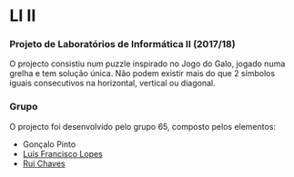 # LI II

### Projeto de Laboratórios de Informática II (2017/18)
O projecto consistiu num puzzle inspirado no Jogo do Galo, jogado numa grelha e tem solução única. Não podem existir mais do que 2 símbolos iguais consecutivos na horizontal, vertical ou diagonal. 

### Grupo
O projecto foi desenvolvido pelo grupo 65, composto pelos elementos:
* Gonçalo Pinto
* [Luís Francisco Lopes](https://github.com/chico2911)
* [Rui Chaves](https://github.com/ruifchaves)